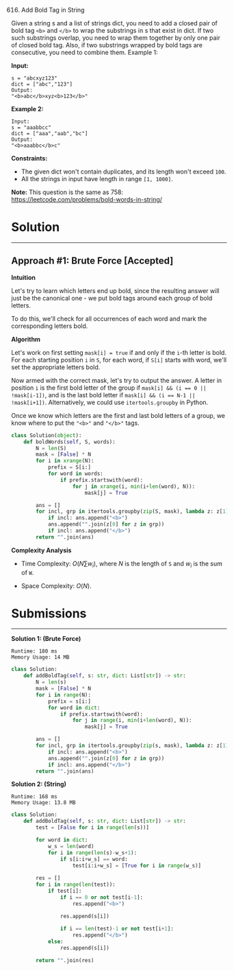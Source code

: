 616. Add Bold Tag in String

Given a string s and a list of strings dict, you need to add a closed pair of bold tag `<b>` and `</b>` to wrap the substrings in s that exist in dict. If two such substrings overlap, you need to wrap them together by only one pair of closed bold tag. Also, if two substrings wrapped by bold tags are consecutive, you need to combine them.
Example 1:

**Input:**
```
s = "abcxyz123"
dict = ["abc","123"]
Output:
"<b>abc</b>xyz<b>123</b>"
```

**Example 2:**
```
Input: 
s = "aaabbcc"
dict = ["aaa","aab","bc"]
Output:
"<b>aaabbc</b>c"
```

**Constraints:**

* The given dict won't contain duplicates, and its length won't exceed `100`.
* All the strings in input have length in range `[1, 1000]`.

**Note:** This question is the same as 758: https://leetcode.com/problems/bold-words-in-string/

# Solution
---
## Approach #1: Brute Force [Accepted]
**Intuition**

Let's try to learn which letters end up bold, since the resulting answer will just be the canonical one - we put bold tags around each group of bold letters.

To do this, we'll check for all occurrences of each word and mark the corresponding letters bold.

**Algorithm**

Let's work on first setting `mask[i] = true` if and only if the `i`-th letter is bold. For each starting position `i` in `S`, for each word, if `S[i]` starts with word, we'll set the appropriate letters bold.

Now armed with the correct mask, let's try to output the answer. A letter in position `i` is the first bold letter of the group if `mask[i] && (i == 0 || !mask[i-1])`, and is the last bold letter if `mask[i] && (i == N-1 || !mask[i+1])`. Alternatively, we could use `itertools.groupby` in Python.

Once we know which letters are the first and last bold letters of a group, we know where to put the `"<b>"` and `"</b>"` tags.

```python
class Solution(object):
    def boldWords(self, S, words):
        N = len(S)
        mask = [False] * N
        for i in xrange(N):
            prefix = S[i:]
            for word in words:
                if prefix.startswith(word):
                    for j in xrange(i, min(i+len(word), N)):
                        mask[j] = True

        ans = []
        for incl, grp in itertools.groupby(zip(S, mask), lambda z: z[1]):
            if incl: ans.append("<b>")
            ans.append("".join(z[0] for z in grp))
            if incl: ans.append("</b>")
        return "".join(ans)
```

**Complexity Analysis**

* Time Complexity: $O(N\sum w_i)$, where $N$ is the length of `S` and $w_i$ is the sum of `W`.

* Space Complexity: $O(N)$.

# Submissions
---
**Solution 1: (Brute Force)**
```
Runtime: 180 ms
Memory Usage: 14 MB
```
```python
class Solution:
    def addBoldTag(self, s: str, dict: List[str]) -> str:
        N = len(s)
        mask = [False] * N
        for i in range(N):
            prefix = s[i:]
            for word in dict:
                if prefix.startswith(word):
                    for j in range(i, min(i+len(word), N)):
                        mask[j] = True

        ans = []
        for incl, grp in itertools.groupby(zip(s, mask), lambda z: z[1]):
            if incl: ans.append("<b>")
            ans.append("".join(z[0] for z in grp))
            if incl: ans.append("</b>")
        return "".join(ans)
```

**Solution 2: (String)**
```
Runtime: 168 ms
Memory Usage: 13.8 MB
```
```python
class Solution:
    def addBoldTag(self, s: str, dict: List[str]) -> str:
        test = [False for i in range(len(s))]

        for word in dict:
            w_s = len(word)
            for i in range(len(s)-w_s+1):
                if s[i:i+w_s] == word:
                    test[i:i+w_s] = [True for i in range(w_s)]
        
        res = []
        for i in range(len(test)):
            if test[i]:
                if i == 0 or not test[i-1]:
                    res.append("<b>")

                res.append(s[i])
                
                if i == len(test)-1 or not test[i+1]:
                    res.append("</b>")
            else:
                res.append(s[i])

        return "".join(res)
```
